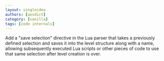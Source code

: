 ```yaml
---
layout: singleidea
authors: [aosdict]
category: [vanilla]
tags: [code internals]
---
```

Add a "save selection" directive in the Lua parser that takes a previously
defined selection and saves it into the level structure along with a name,
allowing subsequently executed Lua scripts or other pieces of code to use that
same selection after level creation is over.
